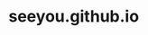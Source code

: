 # seeyou.github.io
<!doctype html>
<html lang="en">
<head>
    <meta charset="UTF-8">
    <meta name="viewport"
          content="width=device-width, user-scalable=no, initial-scale=1.0, maximum-scale=1.0, minimum-scale=1.0">
    <meta http-equiv="X-UA-Compatible" content="ie=edge">
    <link rel="stylesheet" href="style.css">
    <title>До встречи осталось:</title>
    <style>

    </style>
</head>
<body onload="time()" style="padding: 0; margin: 0; font-family: sans-serif;">
    <div class="black" style="color: #fff; background: #000; width: 50%; position:fixed; height: 100%;">
        <h1 align="center">Илья Юрьевич</h1>
    </div>
    <div class="white" style="width: 50%; position:fixed; height: 100%; margin-left: 50%">
        <h1 align="center">Наталья Константиновна</h1>
    </div>

    <span id="t"></span>

    <div class="slide1" id="1">
        <img src="http://placehold.it/100.jpg" height="100" />
    </div>
    <span id="block_summ"></span>
    <div class="slide2" id="2">
        <img src="http://placehold.it/100.jpg" height="100" />
    </div>

<script src="https://ajax.googleapis.com/ajax/libs/jquery/2.2.0/jquery.min.js"></script>
<script src="script.js"></script>
</body>
</html>
